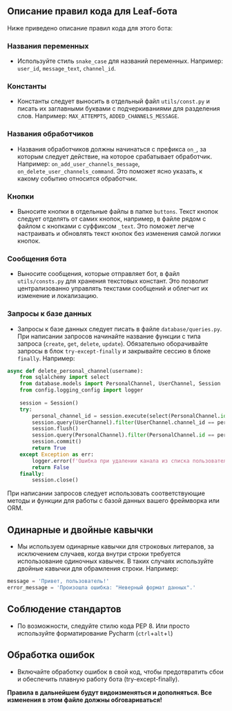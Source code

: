 ## Описание правил кода для Leaf-бота

Ниже приведено описание правил кода для этого бота:

### Названия переменных

- Используйте стиль `snake_case` для названий переменных. Например: `user_id`, `message_text`, `channel_id`.

### Константы

- Константы следует выносить в отдельный файл `utils/const.py` и писать их заглавными буквами с подчеркиваниями для разделения слов. Например: `MAX_ATTEMPTS`, `ADDED_CHANNELS_MESSAGE`.

### Названия обработчиков

- Названия обработчиков должны начинаться с префикса `on_`, за которым следует действие, на которое срабатывает обработчик. Например: `on_add_user_channels_message`, `on_delete_user_channels_command`. Это поможет ясно указать, к какому событию относится обработчик.

### Кнопки

- Выносите кнопки в отдельные файлы в папке `buttons`. Текст кнопок следует отделять от самих кнопок, например, в файле рядом с файлом с кнопками с суффиксом `_text`. Это поможет легче настраивать и обновлять текст кнопок без изменения самой логики кнопок.

### Сообщения бота

- Выносите сообщения, которые отправляет бот, в файл `utils/consts.py` для хранения текстовых констант. Это позволит централизованно управлять текстами сообщений и облегчит их изменение и локализацию.

### Запросы к базе данных

- Запросы к базе данных следует писать в файле `database/queries.py`. При написании запросов начинайте название функции с типа запроса (`create`, `get`, `delete`, `update`). Обязательно оборачивайте запросы в блок `try-except-finally` и закрывайте сессию в блоке `finally`. Например:

```python
async def delete_personal_channel(username):
    from sqlalchemy import select
    from database.models import PersonalChannel, UserChannel, Session
    from config.logging_config import logger
    
    session = Session()
    try:
        personal_channel_id = session.execute(select(PersonalChannel.id).where(PersonalChannel.username == username)).fetchone()[0]
        session.query(UserChannel).filter(UserChannel.channel_id == personal_channel_id).delete()
        session.flush()
        session.query(PersonalChannel).filter(PersonalChannel.id == personal_channel_id).delete()
        session.commit()
        return True
    except Exception as err:
        logger.error(f'Ошибка при удалении канала из списка пользователя: {err}')
        return False
    finally:
        session.close()
```

При написании запросов следует использовать соответствующие методы и функции для работы с базой данных вашего фреймворка или ORM.

## Одинарные и двойные кавычки
- Мы используем одинарные кавычки для строковых литералов, за исключением случаев, когда внутри строки требуется использование одиночных кавычек. В таких случаях используйте двойные кавычки для обрамления строки. Например:

```python
message = 'Привет, пользователь!'
error_message = 'Произошла ошибка: "Неверный формат данных".'
```

## Соблюдение стандартов

- По возможности, следуйте стилю кода PEP 8. Или просто используйте форматирование Pycharm (```ctrl```+```alt```+```l```)

## Обработка ошибок

- Включайте обработку ошибок в свой код, чтобы предотвратить сбои и обеспечить плавную работу бота (try-except-finally). 


**Правила в дальнейшем будут видоизменяться и дополняться. Все изменения в этом файле должны обговариваться!**
